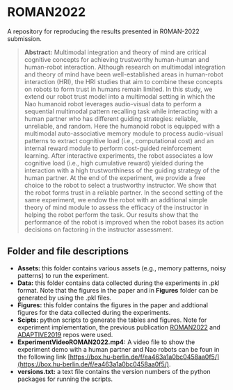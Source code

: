 # ROMAN2022
A repository for reproducing the results presented in R0MAN-2022 submission.

> **Abstract:** Multimodal integration and theory of mind are critical cognitive concepts for achieving trustworthy human-human and human-robot interaction. Although research on multimodal integration and theory of mind have been well-established areas in human-robot interaction (HRI), the HRI studies that aim to combine these concepts on robots to form trust in humans remain limited. In this study, we extend our robot trust model into a multimodal setting in which the Nao humanoid robot leverages audio-visual data to perform a sequential multimodal pattern recalling task while interacting with a human partner who has different guiding strategies: reliable, unreliable, and random. Here the humanoid robot is equipped with a multimodal auto-associative memory module to process audio-visual patterns to extract cognitive load (i.e., computational cost) and an internal reward module to perform cost-guided reinforcement learning. After interactive experiments, the robot associates a low cognitive load (i.e., high cumulative reward) yielded during the interaction with a high trustworthiness of the guiding strategy of the human partner. At the end of the experiment, we provide a free choice to the robot to select a trustworthy instructor. We show that the robot forms trust in a reliable partner. In the second setting of the same experiment, we endow the robot with an additional simple theory of mind module to assess the efficacy of the instructor in helping the robot perform the task. Our results show that the performance of the robot is improved when the robot bases its action decisions on factoring in the instructor assessment.  



## Folder and file descriptions
+ **Assets:** this folder contains various assets (e.g., memory patterns, noisy patterns) to run the experiment.
+ **Data:** this folder contains data collected during the experiments in .pkl format. Note that the figures in the paper and in **Figures** folder can be generated by using the .pkl files. 
+ **Figures:** this folder contains the figures in the paper and addtional figures for the data collected during the experiments.
+ **Scipts:** python scripts to generate the tables and figures. Note for experiment implementation, the previous publication [ROMAN2022](https://github.com/muratkirtay/RoMAN2021) and [ADAPTIVE2019](https://github.com/muratkirtay/ADAPTIVE2019) repos were used.
+ **ExperimentVideoROMAN2022.mp4:** A video file to show the experiment demo with a human partner and Nao robots can be foun in the following link [https://box.hu-berlin.de/f/ea463a1a0bc0458aa0f5/](https://box.hu-berlin.de/f/ea463a1a0bc0458aa0f5/).   
+ **versions.txt:** a text file contains the version numbers of the python packages for running the scripts.   




